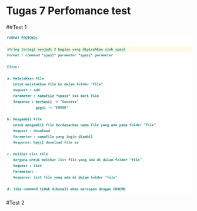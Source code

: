 <h1>Tugas 7 Perfomance test</h1>


##Test 1

![Image description](https://github.com/cyber12drago/progjar-b-its-2020/blob/master/Tugas%204/Dokumentasi/Protokol.jpg)


#Test 2
